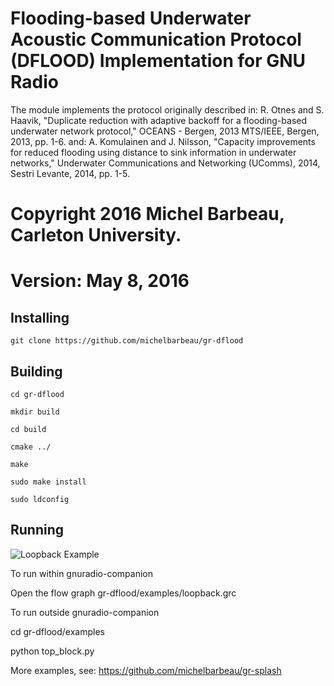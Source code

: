#  Flooding-based Underwater Acoustic Communication Protocol (DFLOOD) Implementation for GNU Radio

The module implements the protocol originally described in:
R. Otnes and S. Haavik, "Duplicate reduction with adaptive backoff for a flooding-based underwater network protocol," OCEANS - Bergen, 2013 MTS/IEEE, Bergen, 2013, pp. 1-6.
and:
A. Komulainen and J. Nilsson, "Capacity improvements for reduced flooding using distance to sink information in underwater networks," Underwater Communications and Networking (UComms), 2014, Sestri Levante, 2014, pp. 1-5. 

# Copyright 2016 Michel Barbeau, Carleton University.
# Version: May 8, 2016



## Installing 

`git clone https://github.com/michelbarbeau/gr-dflood`

## Building


```
cd gr-dflood

mkdir build

cd build 

cmake ../

make

sudo make install

sudo ldconfig

```

## Running

![Loopback Example](https://github.com/michelbarbeau/gr-dflood/blob/master/loopback.png)

To run within gnuradio-companion

Open the flow graph  gr-dflood/examples/loopback.grc

To run outside gnuradio-companion

cd gr-dflood/examples

python top_block.py

More examples, see: https://github.com/michelbarbeau/gr-splash
